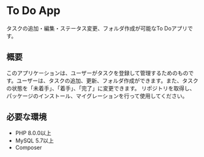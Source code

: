 # To Do App

タスクの追加・編集・ステータス変更、フォルダ作成が可能なTo Doアプリです。

## 概要
このアプリケーションは、ユーザーがタスクを登録して管理するためのものです。ユーザーは、タスクの追加、更新、フォルダ作成ができます。また、タスクの状態を「未着手」、「着手」、「完了」に変更できます。
リポジトリを取得し、パッケージのインストール、マイグレーションを行って使用してください。

## 必要な環境
- PHP 8.0.0以上
- MySQL 5.7以上
- Composer


